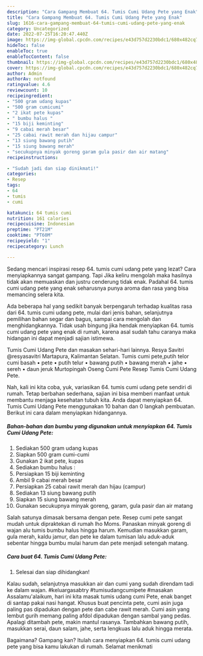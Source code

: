 ```yaml
---
description: "Cara Gampang Membuat 64. Tumis Cumi Udang Pete yang Enak"
title: "Cara Gampang Membuat 64. Tumis Cumi Udang Pete yang Enak"
slug: 1616-cara-gampang-membuat-64-tumis-cumi-udang-pete-yang-enak
category: Uncategorized
date: 2022-07-25T16:20:47.440Z
image: https://img-global.cpcdn.com/recipes/e43d757d2230bdc1/680x482cq70/64-tumis-cumi-udang-pete-foto-resep-utama.jpg
hideToc: false
enableToc: true
enableTocContent: false
thumbnail: https://img-global.cpcdn.com/recipes/e43d757d2230bdc1/680x482cq70/64-tumis-cumi-udang-pete-foto-resep-utama.jpg
cover: https://img-global.cpcdn.com/recipes/e43d757d2230bdc1/680x482cq70/64-tumis-cumi-udang-pete-foto-resep-utama.jpg
author: Admin
authorAv: notfound
ratingvalue: 4.6
reviewcount: 10
recipeingredient:
- "500 gram udang kupas"
- "500 gram cumicumi"
- "2 ikat pete kupas"
- " bumbu halus "
- "15 biji keminting"
- "9 cabai merah besar"
- "25 cabai rawit merah dan hijau campur"
- "13 siung bawang putih"
- "15 siung bawang merah"
- "secukupnya minyak goreng garam gula pasir dan air matang"
recipeinstructions:

- "Sudah jadi dan siap dinikmati!"
categories:
- Resep
tags:
- 64
- tumis
- cumi

katakunci: 64 tumis cumi 
nutrition: 161 calories
recipecuisine: Indonesian
preptime: "PT21M"
cooktime: "PT60M"
recipeyield: "1"
recipecategory: Lunch

---
```



Sedang mencari inspirasi resep 64. tumis cumi udang pete yang lezat? Cara menyiapkannya sangat gampang. Tapi Jika keliru mengolah maka hasilnya tidak akan memuaskan dan justru cenderung tidak enak. Padahal 64. tumis cumi udang pete yang enak seharusnya punya aroma dan rasa yang bisa memancing selera kita.


Ada beberapa hal yang sedikit banyak berpengaruh terhadap kualitas rasa dari 64. tumis cumi udang pete, mulai dari jenis bahan, selanjutnya pemilihan bahan segar dan bagus, sampai cara mengolah dan menghidangkannya. Tidak usah bingung jika hendak menyiapkan 64. tumis cumi udang pete yang enak di rumah, karena asal sudah tahu caranya maka hidangan ini dapat menjadi sajian istimewa.

Tumis Cumi Udang Pete dan masakan sehari-hari lainnya. Resya Savitri @resyasavitri Martapura, Kalimantan Selatan. Tumis cumi pete,putih telor cumi basah • pete • putih telur • bawang putih • bawang merah • jahe • sereh • daun jeruk Murtopingah Oseng Cumi Pete Resep Tumis Cumi Udang Pete.


Nah, kali ini kita coba, yuk, variasikan 64. tumis cumi udang pete sendiri di rumah. Tetap berbahan sederhana, sajian ini bisa memberi manfaat untuk membantu menjaga kesehatan tubuh kita. Anda dapat menyiapkan 64. Tumis Cumi Udang Pete menggunakan 10 bahan dan 0 langkah pembuatan. Berikut ini cara dalam menyiapkan hidangannya.

<!--inarticleads1-->

##### Bahan-bahan dan bumbu yang digunakan untuk menyiapkan 64. Tumis Cumi Udang Pete:

1. Sediakan 500 gram udang kupas
1. Siapkan 500 gram cumi-cumi
1. Gunakan 2 ikat pete, kupas
1. Sediakan  bumbu halus :
1. Persiapkan 15 biji keminting
1. Ambil 9 cabai merah besar
1. Persiapkan 25 cabai rawit merah dan hijau (campur)
1. Sediakan 13 siung bawang putih
1. Siapkan 15 siung bawang merah
1. Gunakan secukupnya minyak goreng, garam, gula pasir dan air matang


Salah satunya dimasak bersama dengan pete. Resep cumi pete sangat mudah untuk dipraktekan di rumah lho Moms. Panaskan minyak goreng di wajan alu tumis bumbu halus hingga harum. Kemudian masukkan garam, gula merah, kaldu jamur, dan pete ke dalam tumisan lalu aduk-aduk sebentar hingga bumbu mulai harum dan pete menjadi setengah matang. 

<!--inarticleads2-->

##### Cara buat 64. Tumis Cumi Udang Pete:


1. Selesai dan siap dihidangkan!

Kalau sudah, selanjutnya masukkan air dan cumi yang sudah direndam tadi ke dalam wajan. #keluargasabtry #tumisudangcumipete #masakan Assalamu&#39;alaikum, hari ini kita masak tumis udang cumi Pete, enak banget di santap pakai nasi hangat. Khusus buat pencinta pete, cumi asin juga paling pas dipadukan dengan pete dan cabe rawit merah. Cumi asin yang lembut gurih memang paling afdol dipadukan dengan sambal yang pedas. Apalagi ditambah pete, makin mantul rasanya. Tambahkan bawang putih, masukkan serai, daun salam, jahe, serta lengkuas lalu aduk hingga merata. 

Bagaimana? Gampang kan? Itulah cara menyiapkan 64. tumis cumi udang pete yang bisa kamu lakukan di rumah. Selamat menikmati
